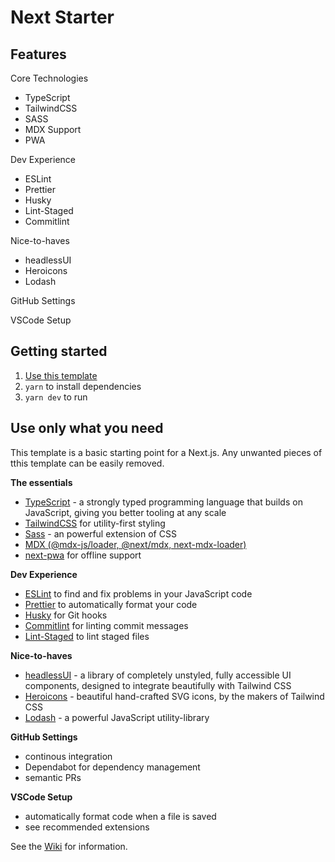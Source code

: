 # Next Starter

## Features

Core Technologies
- TypeScript
- TailwindCSS
- SASS
- MDX Support
- PWA

Dev Experience
- ESLint
- Prettier
- Husky
- Lint-Staged
- Commitlint

Nice-to-haves
- headlessUI
- Heroicons
- Lodash

GitHub Settings


VSCode Setup

## Getting started

1. [Use this template](https://github.com/misikoff/next-starter/generate)
2. `yarn` to install dependencies
3. `yarn dev` to run

## Use only what you need

This template is a basic starting point for a Next.js. Any unwanted pieces of tthis template can be easily removed.

**The essentials**
- [TypeScript](https://www.typescriptlang.org) - a strongly typed programming language that builds on JavaScript, giving you better tooling at any scale
- [TailwindCSS](https://github.com/tailwindlabs/tailwindcss) for utility-first styling
- [Sass](https://sass-lang.com) - an powerful extension of CSS
- [MDX (@mdx-js/loader, @next/mdx, next-mdx-loader)](https://mdxjs.com/)
- [next-pwa](https://github.com/shadowwalker/next-pwa) for offline support

**Dev Experience**
- [ESLint](https://eslint.org) to find and fix problems in your JavaScript code
- [Prettier](https://prettier.io) to automatically format your code
- [Husky](https://typicode.github.io/husky) for Git hooks
- [Commitlint](https://commitlint.js.org) for linting commit messages
- [Lint-Staged](https://www.npmjs.com/package/lint-staged) to lint staged files

**Nice-to-haves**
- [headlessUI](https://headlessui.dev) - a library of completely unstyled, fully accessible UI components, designed to integrate beautifully with Tailwind CSS
- [Heroicons](https://heroicons.com/) - beautiful hand-crafted SVG icons, by the makers of Tailwind CSS
- [Lodash](https://lodash.com) - a powerful JavaScript utility-library

**GitHub Settings**
- continous integration 
- Dependabot for dependency management
- semantic PRs

**VSCode Setup**
- automatically format code when a file is saved
- see recommended extensions


See the [Wiki](https://github.com/misikoff/next-starter-template/wiki) for information.
